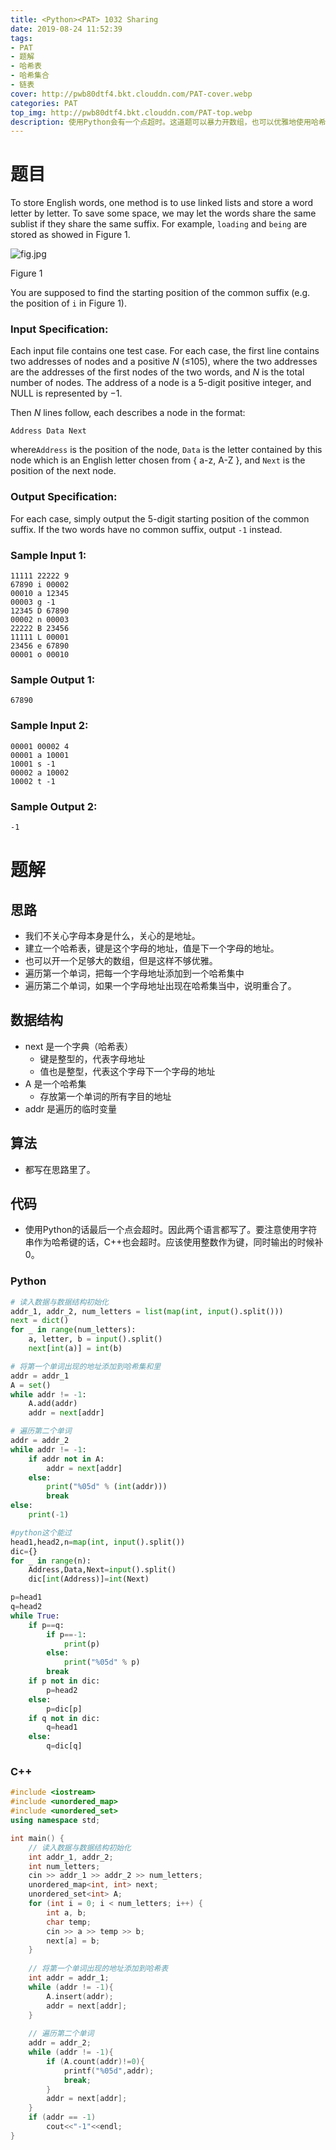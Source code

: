 ```yaml
---
title: <Python><PAT> 1032 Sharing
date: 2019-08-24 11:52:39
tags: 
- PAT
- 题解
- 哈希表
- 哈希集合
- 链表
cover: http://pwb80dtf4.bkt.clouddn.com/PAT-cover.webp
categories: PAT
top_img: http://pwb80dtf4.bkt.clouddn.com/PAT-top.webp
description: 使用Python会有一个点超时。这道题可以暴力开数组，也可以优雅地使用哈希表和哈希集合。
---
```


# 题目

To store English words, one method is to use linked lists and store a word letter by letter. To save some space, we may let the words share the same sublist if they share the same suffix. For example, `loading` and `being` are stored as showed in Figure 1.

![fig.jpg](https://images.ptausercontent.com/ef0a1fdf-3d9f-46dc-9a27-21f989270fd4.jpg)

Figure 1

You are supposed to find the starting position of the common suffix (e.g. the position of `i` in Figure 1).

### Input Specification:

Each input file contains one test case. For each case, the first line contains two addresses of nodes and a positive *N* (≤105), where the two addresses are the addresses of the first nodes of the two words, and *N* is the total number of nodes. The address of a node is a 5-digit positive integer, and NULL is represented by −1.

Then *N* lines follow, each describes a node in the format:

```
Address Data Next
```

where`Address` is the position of the node, `Data` is the letter contained by this node which is an English letter chosen from { a-z, A-Z }, and `Next` is the position of the next node.

### Output Specification:

For each case, simply output the 5-digit starting position of the common suffix. If the two words have no common suffix, output `-1` instead.

### Sample Input 1:

```in
11111 22222 9
67890 i 00002
00010 a 12345
00003 g -1
12345 D 67890
00002 n 00003
22222 B 23456
11111 L 00001
23456 e 67890
00001 o 00010
```

### Sample Output 1:

```out
67890
```

### Sample Input 2:

```in
00001 00002 4
00001 a 10001
10001 s -1
00002 a 10002
10002 t -1
```

### Sample Output 2:

```out
-1
```

# 题解

## 思路

+ 我们不关心字母本身是什么，关心的是地址。
+ 建立一个哈希表，键是这个字母的地址，值是下一个字母的地址。
+ 也可以开一个足够大的数组，但是这样不够优雅。
+ 遍历第一个单词，把每一个字母地址添加到一个哈希集中
+ 遍历第二个单词，如果一个字母地址出现在哈希集当中，说明重合了。

## 数据结构

+ next 是一个字典（哈希表）
  + 键是整型的，代表字母地址
  + 值也是整型，代表这个字母下一个字母的地址
+ A 是一个哈希集
  + 存放第一个单词的所有字目的地址
+ addr 是遍历的临时变量

## 算法

+ 都写在思路里了。

## 代码

+ 使用Python的话最后一个点会超时。因此两个语言都写了。要注意使用字符串作为哈希键的话，C++也会超时。应该使用整数作为键，同时输出的时候补0。

### Python

```python
# 读入数据与数据结构初始化
addr_1, addr_2, num_letters = list(map(int, input().split()))
next = dict()
for _ in range(num_letters):
    a, letter, b = input().split()
    next[int(a)] = int(b)

# 将第一个单词出现的地址添加到哈希集和里
addr = addr_1
A = set()
while addr != -1:
    A.add(addr)
    addr = next[addr]

# 遍历第二个单词
addr = addr_2
while addr != -1:
    if addr not in A:
        addr = next[addr]
    else:
        print("%05d" % (int(addr)))
        break
else:
    print(-1)
```
```python
#python这个能过
head1,head2,n=map(int, input().split())
dic={}
for _ in range(n):
    Address,Data,Next=input().split()
    dic[int(Address)]=int(Next)

p=head1
q=head2
while True:
    if p==q:
        if p==-1:
            print(p)
        else:
            print("%05d" % p)
        break
    if p not in dic:
        p=head2
    else:
        p=dic[p]
    if q not in dic:
        q=head1
    else:
        q=dic[q]
```
### C++

```c++
#include <iostream>
#include <unordered_map>
#include <unordered_set>
using namespace std;

int main() {
    // 读入数据与数据结构初始化
    int addr_1, addr_2;
    int num_letters;
    cin >> addr_1 >> addr_2 >> num_letters;
    unordered_map<int, int> next;
    unordered_set<int> A;   
    for (int i = 0; i < num_letters; i++) {
        int a, b;
        char temp;
        cin >> a >> temp >> b;
        next[a] = b;
    }
    
    // 将第一个单词出现的地址添加到哈希表
    int addr = addr_1;
    while (addr != -1){
        A.insert(addr);
        addr = next[addr];
    }
    
    // 遍历第二个单词
    addr = addr_2;
    while (addr != -1){
        if (A.count(addr)!=0){
            printf("%05d",addr);
            break;
        }
        addr = next[addr];
    }
    if (addr == -1)
        cout<<"-1"<<endl;
}
```

